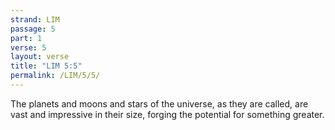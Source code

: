 ```yaml
---
strand: LIM
passage: 5
part: 1
verse: 5
layout: verse
title: "LIM 5:5"
permalink: /LIM/5/5/
---
```

The planets and moons and stars of the universe, as they are called, are vast and impressive in their size, forging the potential for something greater.
